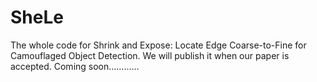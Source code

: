# SheLe
The whole code for Shrink and Expose: Locate Edge Coarse-to-Fine for Camouflaged Object Detection. We will publish it when our paper is accepted.
Coming soon…………
